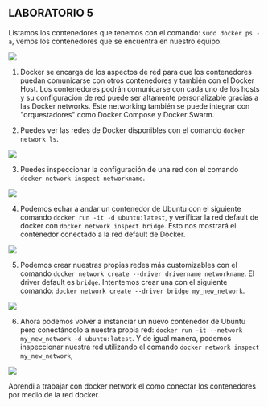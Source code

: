 ## LABORATORIO 5

Listamos los contenedores que tenemos con el comando: `sudo docker ps -a`, vemos los contenedores que se encuentra en nuestro equipo.

![](/imagenes/1.png)


1. Docker se encarga de los aspectos de red para que los contenedores puedan comunicarse con otros contenedores y también con el Docker Host. Los contenedores podrán comunicarse con cada uno de los hosts y su configuración de red puede ser altamente personalizable gracias a las Docker networks. Este networking también se puede integrar con "orquestadores" como Docker Compose y Docker Swarm.

2. Puedes ver las redes de Docker disponibles con el comando `docker network ls`.

![](/imagenes/2.png)


3. Puedes inspeccionar la configuración de una red con el comando `docker network inspect networkname`.

![](/imagenes/3.png)


4. Podemos echar a andar un contenedor de Ubuntu con el siguiente comando `docker run -it -d ubuntu:latest`, y verificar la red default de docker con `docker network inspect bridge`. Esto nos mostrará el contenedor conectado a la red default de Docker.

![](/imagenes/4.png)


5. Podemos crear nuestras propias redes más customizables con el comando `docker network create --driver drivername networkname`. El driver default es `bridge`. Intentemos crear una con el siguiente comando: `docker network create --driver bridge my_new_network`.

![](/imagenes/5.png)


6. Ahora podemos volver a instanciar un nuevo contenedor de Ubuntu pero conectándolo a nuestra propia red: `docker run -it --network my_new_network -d ubuntu:latest`. Y de igual manera, podemos inspeccionar nuestra red utilizando el comando `docker network inspect my_new_network`,

![](/imagenes/6.png)

Aprendi a trabajar con docker network el como conectar los contenedores por medio de la red docker

